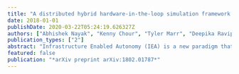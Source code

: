 ```yaml
---
title: "A distributed hybrid hardware-in-the-loop simulation framework for infrastructure enabled autonomy"
date: 2018-01-01
publishDate: 2020-03-22T05:24:19.626327Z
authors: ["Abhishek Nayak", "Kenny Chour", "Tyler Marr", "Deepika Ravipati", "Sheelabhadra Dey", "Alvika Gautam", "Swaminathan Gopalswamy", "Sivakumar Rathinam"]
publication_types: ["2"]
abstract: "Infrastructure Enabled Autonomy (IEA) is a new paradigm that employs a distributed intelligence architecture for connected autonomous vehicles by offloading core functionalities to the infrastructure. In this paper, we develop a simulation framework that can be used to study the concept. A key challenge for such a simulation is the rapid increase in the scale of the computations with the size of the infrastructure to be considered. Our simulation framework is designed to be distributed and scales proportionally with the infrastructure. By integrally using both the hardware controllers and communication devices as part of the simulation framework, we achieve an optimal balance between modeling of the dynamics and sensors, and reusing real hardware for simulation of proprietary or complex communication methods. Multiple cameras on the infrastructure are simulated. The simulation of the camera image processing is done in distributed hardware and the resultant position information is transmitted wirelessly to the computer simulating the autonomous vehicle. We demonstrate closed loop control of a single vehicle following given waypoints using information from multiple cameras located on Road-Side-Units."
featured: false
publication: "*arXiv preprint arXiv:1802.01787*"
---
```


